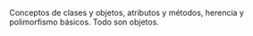 Conceptos de clases y objetos, atributos y métodos, herencia y polimorfismo básicos. Todo son objetos.